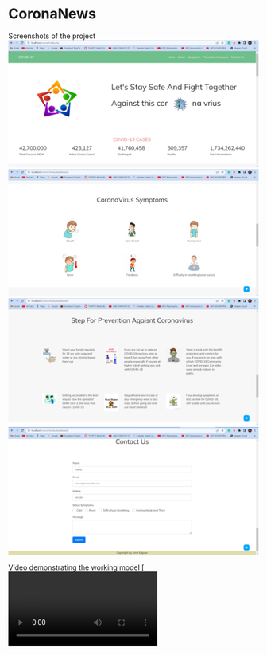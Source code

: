 ﻿# CoronaNews
 Screenshots of the project
![alt text]( https://github.com/AmitKapor/CoronaNews/blob/master/Screenshots/ss1.jpg?raw=true)
![alt text](https://github.com/AmitKapor/CoronaNews/blob/master/Screenshots/ss2.jpg?raw=true)
![alt text](https://github.com/AmitKapor/CoronaNews/blob/master/Screenshots/ss3.jpg?raw=true)
![alt text](https://github.com/AmitKapor/CoronaNews/blob/master/Screenshots/ss4.jpg?raw=true)

Video demonstrating the working model
[![Watch the video](https://github.com/AmitKapor/CoronaNews/blob/master/Screenshots/navigation.mp4?raw=true)
